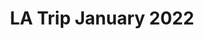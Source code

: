 ---
title: "LA Trip January 2022"
published: 2024-03-02
photos: [
    {
        description: "View from atop the ferris wheel at Santa Monica Pier",
        src: "atop-ferris-wheel.jpeg",
        width: 400,
        height: 400,
        alt: "View from atop the ferris wheel at Santa Monica Pier",
    },
    {
        description: "Avengers cast engraving outside Chinese Theatres",
        src: "avengers.jpeg",
        width: 400,
        height: 400,
        alt: "Avengers cast engraving outside Chinese Theatres",
    },
    {
        description: "Walt Disney Hollywood star",
        src: "disney.jpeg",
        width: 400,
        height: 400,
        alt: "Walt Disney Hollywood star",
    },
    {
        description: "Eddie Murphy engraving outside Chinese Theatres",
        src: "eddie-murphy.jpeg",
        width: 400,
        height: 400,
        alt: "Eddie Murphy engraving outside Chinese Theatres",
    },
    {
        description: "View from the end of the Santa Monica Pier",
        src: "end-of-pier.jpeg",
        width: 400,
        height: 400,
        alt: "Ocean view",
    },
    {
        description: "Hollywood sign, as seen from the Griffith Observatory",
        src: "hollywood.jpeg",
        width: 400,
        height: 400,
        alt: "Hollywood sign",
    },
    {
        description: "Harry Houdini star",
        src: "houdini.jpeg",
        width: 400,
        height: 400,
        alt: "Harry Houdini star",
    },
    {
        description: "Michael Jackson star",
        src: "mj.jpeg",
        width: 400,
        height: 400,
        alt: "Michael Jackson star",
    },
    {
        description: "Prada and Gucci stores near Rodeo Dr.",
        src: "near-rodeo.jpeg",
        width: 400,
        height: 400,
        alt: "Stores and palm trees in Los Angeles",
    },
    {
        description: "Peter Sellers star",
        src: "peter-sellers.jpeg",
        width: 400,
        height: 400,
        alt: "Peter Sellers star",
    },
    {
        description: "Rodeo Drive",
        src: "rodeo-1.jpeg",
        width: 400,
        height: 400,
        alt: "Rodeo Drive",
    },
    {
        description: "Rodeo Drive",
        src: "rodeo-2.jpeg",
        width: 400,
        height: 400,
        alt: "Rodeo Drive",
    },
    {
        description: "Went sailing to watch the sunset while in LA",
        src: "sailing-1.jpeg",
        width: 400,
        height: 400,
        alt: "Ocean view from sailboat",
    },
    {
        description: "More sailing content",
        src: "sailing-2.jpeg",
        width: 400,
        height: 400,
        alt: "Ocean view from sailboat",
    },
    {
        description: "View of the ocean and venice beach from the Santa Monica pier",
        src: "santa-monica-1.jpeg",
        width: 400,
        height: 400,
        alt: "View of ocean and beach from pier",
    },
    {
        description: "View of the Pacific Coast Highway and the beach from the Santa Monica pier",
        src: "santa-monica-2.jpeg",
        width: 400,
        height: 400,
        alt: "View of highway and beach from pier",
    },
    {
        description: "The Santa Monica pier ferris wheel",
        src: "santa-monica-3.jpeg",
        width: 400,
        height: 400,
        alt: "Ferris wheel on a pier",
    },
    {
        description: "The Santa Monica pier ferris wheel, from further away",
        src: "santa-monica-4.jpeg",
        width: 400,
        height: 400,
        alt: "Ferris wheel on a pier",
    },
]
---